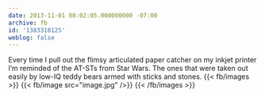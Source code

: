 ```yaml
---
date: 2013-11-01 08:02:05.000000000 -07:00
archive: fb
id: '1383318125'
weblog: false
---
```


Every time I pull out the flimsy articulated paper catcher on my inkjet printer I’m reminded of the AT-STs from Star Wars. The ones that were taken out easily by low-IQ teddy bears armed with sticks and stones.
{{< fb/images >}}
{{< fb/image src="image.jpg" />}}
{{< /fb/images >}}
